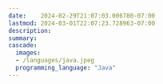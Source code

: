 ```yaml
---
date:    2024-02-29T21:07:03.006780-07:00
lastmod: 2024-03-01T22:07:23.728963-07:00
description: 
summary:     
cascade:
  images:
  - /languages/java.jpeg
  programming_language: "Java"
---
```

